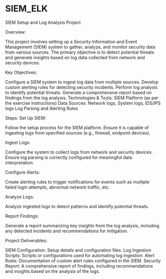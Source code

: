 # SIEM_ELK
SIEM Setup and Log Analysis Project

Overview:

This project involves setting up a Security Information and Event Management (SIEM) system to gather, analyze, and monitor security data from various sources. The primary objective is to detect potential threats and generate insights based on log data collected from network and security devices.

Key Objectives:

Configure a SIEM system to ingest log data from multiple sources.
Develop custom alerting rules for detecting security incidents.
Perform log analysis to identify potential threats.
Generate a comprehensive report based on findings from the log analysis.
Technologies & Tools:
SIEM Platform (as per the exercise instructions)
Data Sources: Network logs, System logs, IDS/IPS logs
Log Parsing and Alerting Rules

Steps:
Set Up SIEM:

Follow the setup process for the SIEM platform.
Ensure it is capable of ingesting logs from specified sources (e.g., firewall, endpoint devices).

Ingest Logs:

Configure the system to collect logs from network and security devices.
Ensure log parsing is correctly configured for meaningful data interpretation.

Configure Alerts:

Create alerting rules to trigger notifications for events such as multiple failed login attempts, abnormal network traffic, etc.

Analyze Logs:

Analyze ingested logs to detect patterns and identify potential threats.

Report Findings:

Generate a report summarizing key insights from the log analysis, including any detected incidents and recommendations for mitigation.

Project Deliverables:

SIEM Configuration: Setup details and configuration files.
Log Ingestion Scripts: Scripts or configurations used for automating log ingestion.
Alert Rules: Documentation of custom alert rules configured in the SIEM.
Security Report: A comprehensive report of findings, including recommendations and insights based on the analysis of the logs.
